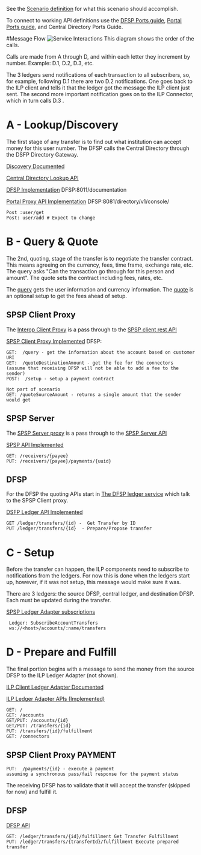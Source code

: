 See the [Scenario definition](https://github.com/LevelOneProject/Docs/wiki/L1P-Scenarios#send-money-to-anyone) for what this scenario should accomplish.

To connect to working API definitions use the [DFSP Ports guide](./DFSP#default-ports), [Portal Ports guide](./portal/Ports.md), and Central Directory Ports Guide.

#Message Flow
![Service Interactions](../../Wiki/Demo%20Service%20Interactions.png)
This diagram shows the order of the calls. 

Calls are made from A through D, and within each letter they increment by number. Example: D.1, D.2, D.3, etc. 

The 3 ledgers send notifications of each transaction to all subscribers, so, for example, following D.1 there are two D.2 notifications. One goes back to the ILP client and tells it that the ledger got the message the ILP client just sent. The second more important notification goes on to the ILP Connector, which in turn calls D.3 .

# A - Lookup/Discovery
The first stage of any transfer is to find out what institution can accept money for this user number. The DFSP calls the Central Directory through the DSFP Directory Gateway.

[Discovery Documented](https://github.com/LevelOneProject/Docs/blob/ccf08b20affc06bde8f587446fa0abf1975f3999/Discovery.md)

[Central Directory Lookup API](./CentralDirectory/central_directory_endpoints.md#lookup_resource)

[DFSP Implementation](http://ec2-35-163-231-111.us-west-2.compute.amazonaws.com:8011/documentation) DFSP:8011/documentation

[Portal Proxy API Implementation](http://ec2-35-163-231-111.us-west-2.compute.amazonaws.com:8081/directory/v1/console/) DFSP:8081/directory/v1/console/

    Post :user/get
    Post: user/add # Expect to change

# B - Query & Quote
The 2nd, quoting, stage of the transfer is to negotiate the transfer contract. This means agreeing on the currency, fees, time frame, exchange rate, etc. The query asks "Can the transaction go through for this person and amount". The quote sets the contract including fees, rates, etc.

The [query](https://github.com/LevelOneProject/ilp-spsp-client-rest#get-v1query) gets the user information and currency information. The [quote](https://github.com/LevelOneProject/ilp-spsp-client-rest#get-v1quotesourceamount) is an optional setup to get the fees ahead of setup.

## SPSP Client Proxy
The [Interop Client Proxy](https://github.com/LevelOneProject/interop-spsp-clientproxy) is a pass through to the [SPSP client rest API](https://github.com/LevelOneProject/ilp-spsp-client-rest/blob/master/README.md)

[SPSP Client Proxy Implemented](http://ec2-35-163-231-111.us-west-2.compute.amazonaws.com:8081/spsp/client/v1/console/) DFSP:

    GET:  /query - get the information about the account based on customer URI
    GET:  /quoteDestinationAmount - get the fee for the connectors 
    (assume that receiving DFSP will not be able to add a fee to the sender) 
    POST:  /setup - setup a payment contract

    Not part of scenario
    GET: /quoteSourceAmount - returns a single amount that the sender would get 

## SPSP Server
The [SPSP Server proxy](https://github.com/LevelOneProject/interop-spsp-backend-services) is a pass through to the [SPSP Server API](https://github.com/LevelOneProject/ilp-spsp-server)

[SPSP API Implemented](http://ec2-35-163-231-111.us-west-2.compute.amazonaws.com:8081/spsp/backend/v1/console/)

    GET: /receivers/{payee}   
    PUT: /receivers/{payee}/payments/{uuid}   

## DFSP
For the DFSP the quoting APIs start in [The DFSP ledger service](./DFSP) which talk to the SPSP Client proxy.

[DSFP Ledger API Implemented](http://ec2-35-163-231-111.us-west-2.compute.amazonaws.com:8014/documentation#/) 

    GET /ledger/transfers/{id} -  Get Transfer by ID  
    PUT /ledger/transfers/{id}  - Prepare/Propose transfer


# C - Setup
Before the transfer can happen, the ILP components need to subscribe to notifications from the ledgers. For now this is done when the ledgers start up, however, if it was not setup, this message would make sure it was. 

There are 3 ledgers: the source DFSP, central ledger, and destination DFSP. Each must be updated during the transfer. 

[SPSP Ledger Adapter subscriptions](./ILP/ledger-adapter.md#subscribe-to-account-transfers)

     Ledger: SubscribeAccountTransfers  
     ws://<host>/accounts/:name/transfers   


# D - Prepare and Fulfill
The final portion begins with a message to send the money from the source DFSP to the ILP Ledger Adapter (not shown). 

[ILP Client Ledger Adapter Documented](./ILP/ledger-adapter.md)

[ILP Ledger Adapter APIs (Implemented)](http://ec2-35-163-231-111.us-west-2.compute.amazonaws.com:8081/ilp/ledger/v1/console/)

    GET: /   
    GET: /accounts   
    GET/PUT: /accounts/{id}   
    GET/PUT: /transfers/{id}   
    PUT: /transfers/{id}/fulfillment   
    GET: /connectors   

## SPSP Client Proxy PAYMENT
    PUT:  /payments/{id} - execute a payment 
    assuming a synchronous pass/fail response for the payment status

The receiving DFSP has to validate that it will accept the transfer (skipped for now) and fulfill it. 
## DFSP

[DFSP API](http://ec2-35-163-231-111.us-west-2.compute.amazonaws.com:8014/documentation#/)

    GET: /ledger/transfers/{id}/fulfillment Get Transfer Fulfillment   
    PUT: /ledger/transfers/{transferId}/fulfillment Execute prepared transfer
